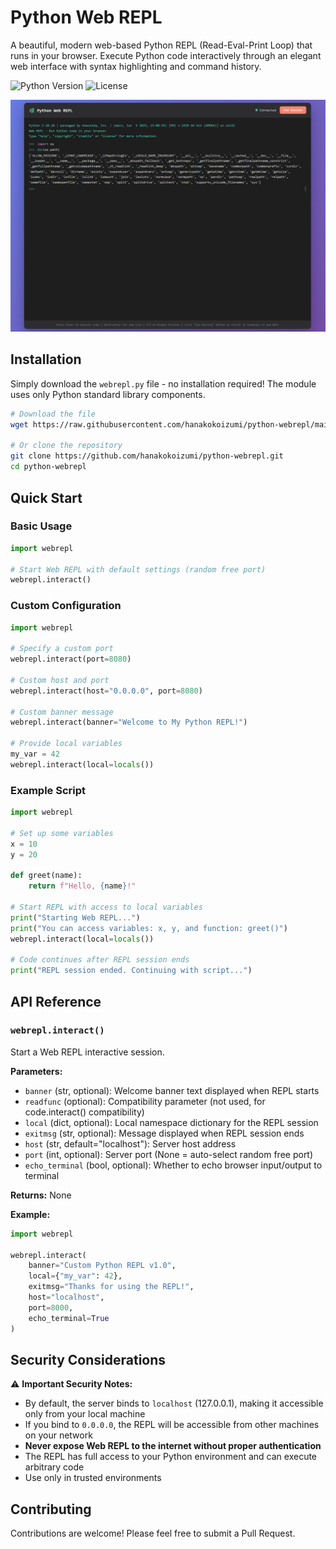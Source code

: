 # Python Web REPL

A beautiful, modern web-based Python REPL (Read-Eval-Print Loop) that runs in your browser. Execute Python code interactively through an elegant web interface with syntax highlighting and command history.

![Python Version](https://img.shields.io/badge/python-3.6%2B-blue)
![License](https://img.shields.io/badge/license-MIT-green)

![Webpage](image.png)

## Installation

Simply download the `webrepl.py` file - no installation required! The module uses only Python standard library components.

```bash
# Download the file
wget https://raw.githubusercontent.com/hanakokoizumi/python-webrepl/main/src/webrepl.py

# Or clone the repository
git clone https://github.com/hanakokoizumi/python-webrepl.git
cd python-webrepl
```

## Quick Start

### Basic Usage

```python
import webrepl

# Start Web REPL with default settings (random free port)
webrepl.interact()
```

### Custom Configuration

```python
import webrepl

# Specify a custom port
webrepl.interact(port=8080)

# Custom host and port
webrepl.interact(host="0.0.0.0", port=8080)

# Custom banner message
webrepl.interact(banner="Welcome to My Python REPL!")

# Provide local variables
my_var = 42
webrepl.interact(local=locals())
```

### Example Script

```python
import webrepl

# Set up some variables
x = 10
y = 20

def greet(name):
    return f"Hello, {name}!"

# Start REPL with access to local variables
print("Starting Web REPL...")
print("You can access variables: x, y, and function: greet()")
webrepl.interact(local=locals())

# Code continues after REPL session ends
print("REPL session ended. Continuing with script...")
```

## API Reference

### `webrepl.interact()`

Start a Web REPL interactive session.

**Parameters:**

- `banner` (str, optional): Welcome banner text displayed when REPL starts
- `readfunc` (optional): Compatibility parameter (not used, for code.interact() compatibility)
- `local` (dict, optional): Local namespace dictionary for the REPL session
- `exitmsg` (str, optional): Message displayed when REPL session ends
- `host` (str, default="localhost"): Server host address
- `port` (int, optional): Server port (None = auto-select random free port)
- `echo_terminal` (bool, optional): Whether to echo browser input/output to terminal

**Returns:** None

**Example:**

```python
import webrepl

webrepl.interact(
    banner="Custom Python REPL v1.0",
    local={"my_var": 42},
    exitmsg="Thanks for using the REPL!",
    host="localhost",
    port=8000,
    echo_terminal=True
)
```

## Security Considerations

⚠️ **Important Security Notes:**

- By default, the server binds to `localhost` (127.0.0.1), making it accessible only from your local machine
- If you bind to `0.0.0.0`, the REPL will be accessible from other machines on your network
- **Never expose Web REPL to the internet without proper authentication**
- The REPL has full access to your Python environment and can execute arbitrary code
- Use only in trusted environments

## Contributing

Contributions are welcome! Please feel free to submit a Pull Request.
